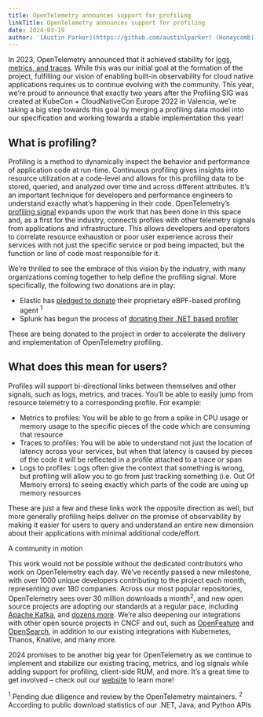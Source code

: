 ```yaml
---
title: OpenTelemetry announces support for profiling
linkTitle: OpenTelemetry announces support for profiling
date: 2024-03-19
author: '[Austin Parker](https://github.com/austinlparker) (Honeycomb)'
---
```


In 2023, OpenTelemetry announced that it achieved stability for
[logs, metrics, and traces](https://www.cncf.io/blog/2023/11/07/opentelemetry-at-kubecon-cloudnativecon-north-america-2023-update/).
While this was our initial goal at the formation of the project, fulfilling our
vision of enabling built-in observability for cloud native applications requires
us to continue evolving with the community. This year, we’re proud to announce
that exactly two years after the Profiling SIG was created at KubeCon +
CloudNativeCon Europe 2022 in Valencia, we’re taking a big step towards this
goal by merging a profiling data model into our specification and working
towards a stable implementation this year!

## What is profiling?

Profiling is a method to dynamically inspect the behavior and performance of
application code at run-time. Continuous profiling gives insights into resource
utilization at a code-level and allows for this profiling data to be stored,
queried, and analyzed over time and across different attributes. It’s an
important technique for developers and performance engineers to understand
exactly what’s happening in their code. OpenTelemetry’s
[profiling signal](https://github.com/open-telemetry/oteps/blob/main/text/profiles/0239-profiles-data-model.md)
expands upon the work that has been done in this space and, as a first for the
industry, connects profiles with other telemetry signals from applications and
infrastructure. This allows developers and operators to correlate resource
exhaustion or poor user experience across their services with not just the
specific service or pod being impacted, but the function or line of code most
responsible for it.

We’re thrilled to see the embrace of this vision by the industry, with many
organizations coming together to help define the profiling signal. More
specifically, the following two donations are in play:

- Elastic has
  [pledged to donate](https://github.com/open-telemetry/community/issues/1918)
  their proprietary eBPF-based profiling agent <sup>1</sup>
- Splunk has begun the process of
  [donating their .NET based profiler](https://github.com/open-telemetry/opentelemetry-dotnet-instrumentation/pull/3196)

These are being donated to the project in order to accelerate the delivery and
implementation of OpenTelemetry profiling.

## What does this mean for users?

Profiles will support bi-directional links between themselves and other signals,
such as logs, metrics, and traces. You’ll be able to easily jump from resource
telemetry to a corresponding profile. For example:

- Metrics to profiles: You will be able to go from a spike in CPU usage or
  memory usage to the specific pieces of the code which are consuming that
  resource
- Traces to profiles: You will be able to understand not just the location of
  latency across your services, but when that latency is caused by pieces of the
  code it will be reflected in a profile attached to a trace or span
- Logs to profiles: Logs often give the context that something is wrong, but
  profiling will allow you to go from just tracking something (i.e. Out Of
  Memory errors) to seeing exactly which parts of the code are using up memory
  resources

These are just a few and these links work the opposite direction as well, but
more generally profiling helps deliver on the promise of observability by making
it easier for users to query and understand an entire new dimension about their
applications with minimal additional code/effort.

A community in motion

This work would not be possible without the dedicated contributors who work on
OpenTelemetry each day. We’ve recently passed a new milestone, with over 1000
unique developers contributing to the project each month, representing over 180
companies. Across our most popular repositories, OpenTelemetry sees over 30
million downloads a month<sup>2</sup>, and new open source projects are adopting
our standards at a regular pace, including
[Apache Kafka](https://cwiki.apache.org/confluence/display/KAFKA/KIP-714%3A+Client+metrics+and+observability),
and [dozens more](/ecosystem/integrations/). We’re also deepening our
integrations with other open source projects in CNCF and out, such as
[OpenFeature](https://openfeature.dev) and
[OpenSearch](https://github.com/open-telemetry/opentelemetry-collector-contrib/issues/23611),
in addition to our existing integrations with Kubernetes, Thanos, Knative, and
many more.

2024 promises to be another big year for OpenTelemetry as we continue to
implement and stabilize our existing tracing, metrics, and log signals while
adding support for profiling, client-side RUM, and more. It’s a great time to
get involved – check out our [website](https://opentelemetry.io) to learn more!

<sup>1</sup> Pending due diligence and review by the OpenTelemetry maintainers.
<sup>2</sup> According to public download statistics of our .NET, Java, and
Python APIs
